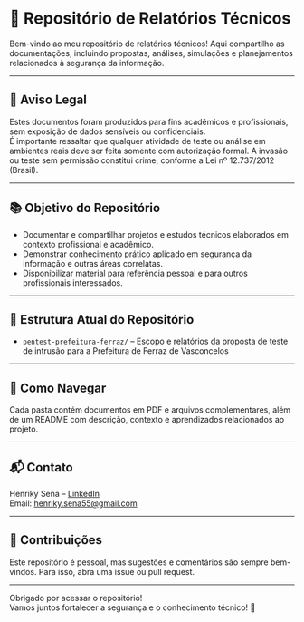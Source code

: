 # 📂 Repositório de Relatórios Técnicos

Bem-vindo ao meu repositório de relatórios técnicos! Aqui compartilho as documentações, incluindo propostas, análises, simulações e planejamentos relacionados à segurança da informação.

---

## 🚨 Aviso Legal

Estes documentos foram produzidos para fins acadêmicos e profissionais, sem exposição de dados sensíveis ou confidenciais.  
É importante ressaltar que qualquer atividade de teste ou análise em ambientes reais deve ser feita somente com autorização formal. A invasão ou teste sem permissão constitui crime, conforme a Lei nº 12.737/2012 (Brasil).

---

## 📚 Objetivo do Repositório

- Documentar e compartilhar projetos e estudos técnicos elaborados em contexto profissional e acadêmico.  
- Demonstrar conhecimento prático aplicado em segurança da informação e outras áreas correlatas.  
- Disponibilizar material para referência pessoal e para outros profissionais interessados.

---

## 📁 Estrutura Atual do Repositório

- `pentest-prefeitura-ferraz/` – Escopo e relatórios da proposta de teste de intrusão para a Prefeitura de Ferraz de Vasconcelos

---

## 🚀 Como Navegar

Cada pasta contém documentos em PDF e arquivos complementares, além de um README com descrição, contexto e aprendizados relacionados ao projeto.

---

## 📬 Contato

Henriky Sena – [LinkedIn](https://www.linkedin.com/in/henrikysena)  
Email: henriky.sena55@gmail.com

---

## 🤝 Contribuições

Este repositório é pessoal, mas sugestões e comentários são sempre bem-vindos. Para isso, abra uma issue ou pull request.

---

Obrigado por acessar o repositório!  
Vamos juntos fortalecer a segurança e o conhecimento técnico! 🔐
